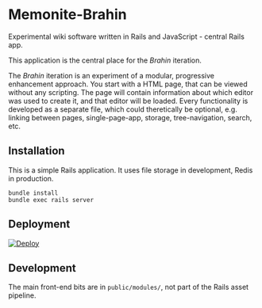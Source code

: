 # Memonite-Brahin

Experimental wiki software written in Rails and JavaScript - central Rails app.

This application is the central place for the _Brahin_ iteration.

The _Brahin_ iteration is an experiment of a modular, progressive enhancement approach.
You start with a HTML page, that can be viewed without any scripting.
The page will contain information about which editor was used to create it,
and that editor will be loaded.
Every functionality is developed as a separate file, which could theretically be optional,
e.g. linking between pages, single-page-app, storage, tree-navigation, search, etc.

## Installation

This is a simple Rails application.
It uses file storage in development, Redis in production.

    bundle install
    bundle exec rails server

## Deployment

[![Deploy](https://www.herokucdn.com/deploy/button.svg)](https://heroku.com/deploy)

## Development

The main front-end bits are in `public/modules/`, not part of the Rails asset pipeline.
